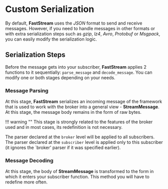 # Custom Serialization

By default, **FastStream** uses the *JSON* format to send and receive messages. However, if you need to handle messages in other formats or with extra serialization steps such as *gzip*, *lz4*, *Avro*, *Protobuf* or *Msgpack*, you can easily modify the serialization logic.

## Serialization Steps

Before the message gets into your subscriber, **FastStream** applies 2 functions to it sequentially: `parse_message` and `decode_message`. You can modify one or both stages depending on your needs.

### Message Parsing

At this stage, **FastStream** serializes an incoming message of the framework that is used to work with the broker into a general view - **StreamMessage**. At this stage, the message body remains in the form of raw bytes.

!!! warning ""
    This stage is strongly related to the features of the broker used and in most cases, its redefinition is not necessary.

The parser declared at the `broker` level will be applied to all subscribers. The parser declared at the `subscriber` level is applied only to this subscriber (it ignores the `broker' parser if it was specified earlier).

### Message Decoding

At this stage, the body of **StreamMessage** is transformed to the form in which it enters your subscriber function. This method you will have to redefine more often.
